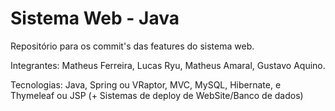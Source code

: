 # Sistema Web - Java

Repositório para os commit's das features do sistema web.

Integrantes: Matheus Ferreira, Lucas Ryu, Matheus Amaral, Gustavo Aquino.

Tecnologias: Java, Spring ou VRaptor, MVC, MySQL, Hibernate, e Thymeleaf ou JSP (+ Sistemas de deploy de WebSite/Banco de dados)
